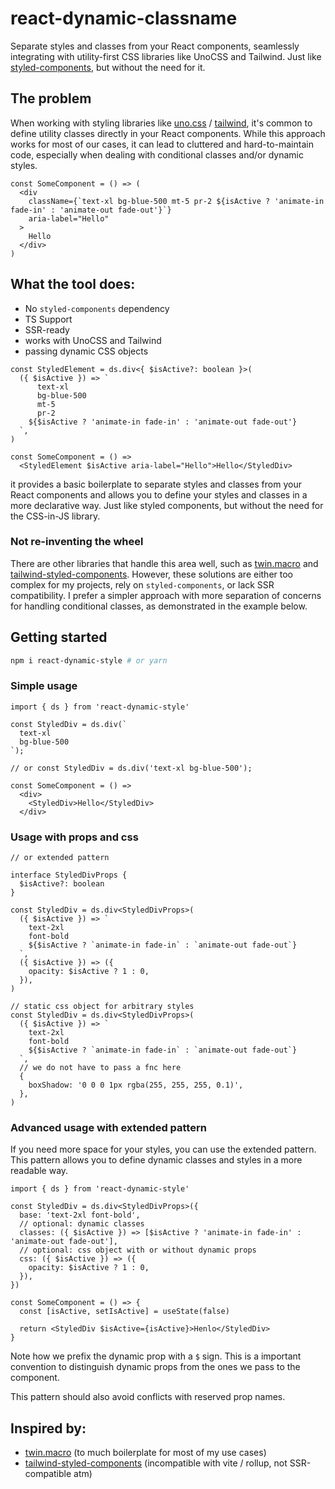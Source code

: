 # react-dynamic-classname

Separate styles and classes from your React components, seamlessly integrating with utility-first CSS libraries like UnoCSS and Tailwind. Just like [styled-components](https://github.com/styled-components), but without the need for it.

## The problem

When working with styling libraries like [uno.css](https://unocss.dev/) / [tailwind](https://tailwindcss.com/), it's common to define utility classes directly in your React components. While this approach works for most of our cases, it can lead to cluttered and hard-to-maintain code, especially when dealing with conditional classes and/or dynamic styles.

```tsx
const SomeComponent = () => (
  <div
    className={`text-xl bg-blue-500 mt-5 pr-2 ${isActive ? 'animate-in fade-in' : 'animate-out fade-out'}`}
    aria-label="Hello"
  >
    Hello
  </div>
)
```

## What the tool does:

- No `styled-components` dependency
- TS Support
- SSR-ready
- works with UnoCSS and Tailwind
- passing dynamic CSS objects

```tsx
const StyledElement = ds.div<{ $isActive?: boolean }>(
  ({ $isActive }) => `
      text-xl
      bg-blue-500
      mt-5
      pr-2
    ${$isActive ? 'animate-in fade-in' : 'animate-out fade-out'}
  `,
)

const SomeComponent = () =>
  <StyledElement $isActive aria-label="Hello">Hello</StyledDiv>
```

it provides a basic boilerplate to separate styles and classes from your React components and allows you to define your styles and classes in a more declarative way. Just like styled components, but without the need for the CSS-in-JS library.

### Not re-inventing the wheel

There are other libraries that handle this area well, such as [twin.macro](https://github.com/ben-rogerson/twin.macro)  and [tailwind-styled-components](https://github.com/MathiasGilson/tailwind-styled-component). However, these solutions are either too complex for my projects, rely on `styled-components`, or lack SSR compatibility. I prefer a simpler approach with more separation of concerns for handling conditional classes, as demonstrated in the example below.

## Getting started

```bash
npm i react-dynamic-style # or yarn
```

### Simple usage

```tsx
import { ds } from 'react-dynamic-style'

const StyledDiv = ds.div(`
  text-xl
  bg-blue-500
`);

// or const StyledDiv = ds.div('text-xl bg-blue-500');

const SomeComponent = () =>
  <div>
    <StyledDiv>Hello</StyledDiv>
  </div>
```

### Usage with props and css

```tsx
// or extended pattern

interface StyledDivProps {
  $isActive?: boolean
}

const StyledDiv = ds.div<StyledDivProps>(
  ({ $isActive }) => `
    text-2xl
    font-bold
    ${$isActive ? `animate-in fade-in` : `animate-out fade-out`}
  `,
  ({ $isActive }) => ({
    opacity: $isActive ? 1 : 0,
  }),
)

// static css object for arbitrary styles
const StyledDiv = ds.div<StyledDivProps>(
  ({ $isActive }) => `
    text-2xl
    font-bold
    ${$isActive ? `animate-in fade-in` : `animate-out fade-out`}
  `,
  // we do not have to pass a fnc here
  {
    boxShadow: '0 0 0 1px rgba(255, 255, 255, 0.1)',
  },
)
```

### Advanced usage with extended pattern

If you need more space for your styles, you can use the extended pattern. This pattern allows you to define dynamic classes and styles in a more readable way.

```tsx
import { ds } from 'react-dynamic-style'

const StyledDiv = ds.div<StyledDivProps>({
  base: 'text-2xl font-bold',
  // optional: dynamic classes
  classes: ({ $isActive }) => [$isActive ? 'animate-in fade-in' : 'animate-out fade-out'],
  // optional: css object with or without dynamic props
  css: ({ $isActive }) => ({
    opacity: $isActive ? 1 : 0,
  }),
})

const SomeComponent = () => {
  const [isActive, setIsActive] = useState(false)

  return <StyledDiv $isActive={isActive}>Henlo</StyledDiv>
}
```

Note how we prefix the dynamic prop with a `$` sign. This is a important convention to distinguish dynamic props from the ones we pass to the component.

This pattern should also avoid conflicts with reserved prop names.

## Inspired by:
- [twin.macro](https://github.com/ben-rogerson/twin.macro)
(to much boilerplate for most of my use cases)
- [tailwind-styled-components](https://github.com/MathiasGilson/tailwind-styled-component)
(incompatible with vite / rollup, not SSR-compatible atm)
